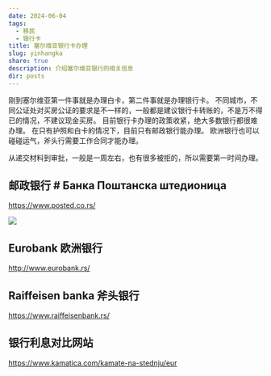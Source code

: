 ```yaml
---
date: 2024-06-04
tags:
  - 移民
  - 银行卡
title: 塞尔维亚银行卡办理
slug: yinhangka
share: true
description: 介绍塞尔维亚银行的相关信息
dir: posts
---
```


刚到塞尔维亚第一件事就是办理白卡，第二件事就是办理银行卡。
不同城市，不同公证处对买房公证的要求是不一样的，一般都是建议银行卡转账的，不是万不得已的情况，不建议现金买房。
目前银行卡办理的政策收紧，绝大多数银行都很难办理。
在只有护照和白卡的情况下，目前只有邮政银行能办理。
欧洲银行也可以碰碰运气，斧头行需要工作合同才能办理。

从递交材料到审批，一般是一周左右，也有很多被拒的，所以需要第一时间办理。



## 邮政银行 # Банка Поштанска штедионица

https://www.posted.co.rs/

![](https://cdn.jsdelivr.net/gh/feifei8333/image@main/70/2310202406040926539.jpg)


## Eurobank 欧洲银行

http://www.eurobank.rs/



##  Raiffeisen banka 斧头银行

https://www.raiffeisenbank.rs/



## 银行利息对比网站

https://www.kamatica.com/kamate-na-stednju/eur


